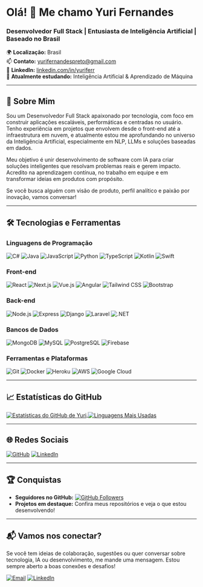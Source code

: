 # Olá! 👋 Me chamo Yuri Fernandes

### Desenvolvedor Full Stack | Entusiasta de Inteligência Artificial | Baseado no Brasil

🌍 **Localização:** Brasil  
📫 **Contato:** [yurifernandespreto@gmail.com](mailto:yurifernandespreto@gmail.com)  
💼 **LinkedIn:** [linkedin.com/in/yuriferr](https://www.linkedin.com/in/yuriferr/)  
🧠 **Atualmente estudando:** Inteligência Artificial & Aprendizado de Máquina  

---

## 🚀 Sobre Mim

Sou um Desenvolvedor Full Stack apaixonado por tecnologia, com foco em construir aplicações escaláveis, performáticas e centradas no usuário. Tenho experiência em projetos que envolvem desde o front-end até a infraestrutura em nuvem, e atualmente estou me aprofundando no universo da Inteligência Artificial, especialmente em NLP, LLMs e soluções baseadas em dados.

Meu objetivo é unir desenvolvimento de software com IA para criar soluções inteligentes que resolvam problemas reais e gerem impacto. Acredito na aprendizagem contínua, no trabalho em equipe e em transformar ideias em produtos com propósito.

Se você busca alguém com visão de produto, perfil analítico e paixão por inovação, vamos conversar!

---

## 🛠️ Tecnologias e Ferramentas

### Linguagens de Programação  
![C#](https://img.shields.io/badge/-C%23-239120?logo=c-sharp&logoColor=white)
![Java](https://img.shields.io/badge/-Java-007396?logo=java&logoColor=white)
![JavaScript](https://img.shields.io/badge/-JavaScript-F7DF1E?logo=javascript&logoColor=black)
![Python](https://img.shields.io/badge/-Python-3776AB?logo=python&logoColor=white)
![TypeScript](https://img.shields.io/badge/-TypeScript-3178C6?logo=typescript&logoColor=white)
![Kotlin](https://img.shields.io/badge/-Kotlin-0095D5?logo=kotlin&logoColor=white)
![Swift](https://img.shields.io/badge/-Swift-FA7343?logo=swift&logoColor=white)

### Front-end  
![React](https://img.shields.io/badge/-React-61DAFB?logo=react&logoColor=black)
![Next.js](https://img.shields.io/badge/-Next.js-000000?logo=next.js&logoColor=white)
![Vue.js](https://img.shields.io/badge/-Vue.js-4FC08D?logo=vue.js&logoColor=white)
![Angular](https://img.shields.io/badge/-Angular-DD0031?logo=angular&logoColor=white)
![Tailwind CSS](https://img.shields.io/badge/-Tailwind%20CSS-38B2AC?logo=tailwind-css&logoColor=white)
![Bootstrap](https://img.shields.io/badge/-Bootstrap-7952B3?logo=bootstrap&logoColor=white)

### Back-end  
![Node.js](https://img.shields.io/badge/-Node.js-339933?logo=node.js&logoColor=white)
![Express](https://img.shields.io/badge/-Express-000000?logo=express&logoColor=white)
![Django](https://img.shields.io/badge/-Django-092E20?logo=django&logoColor=white)
![Laravel](https://img.shields.io/badge/-Laravel-FF2D20?logo=laravel&logoColor=white)
![.NET](https://img.shields.io/badge/-.NET-512BD4?logo=.net&logoColor=white)

### Bancos de Dados  
![MongoDB](https://img.shields.io/badge/-MongoDB-47A248?logo=mongodb&logoColor=white)
![MySQL](https://img.shields.io/badge/-MySQL-4479A1?logo=mysql&logoColor=white)
![PostgreSQL](https://img.shields.io/badge/-PostgreSQL-336791?logo=postgresql&logoColor=white)
![Firebase](https://img.shields.io/badge/-Firebase-FFCA28?logo=firebase&logoColor=black)

### Ferramentas e Plataformas  
![Git](https://img.shields.io/badge/-Git-F05032?logo=git&logoColor=white)
![Docker](https://img.shields.io/badge/-Docker-2496ED?logo=docker&logoColor=white)
![Heroku](https://img.shields.io/badge/-Heroku-430098?logo=heroku&logoColor=white)
![AWS](https://img.shields.io/badge/-AWS-232F3E?logo=amazon-aws&logoColor=white)
![Google Cloud](https://img.shields.io/badge/-Google%20Cloud-4285F4?logo=google-cloud&logoColor=white)

---

## 📈 Estatísticas do GitHub

<a href="https://github.com/yuriferr">
  <img align="center" src="https://github-readme-stats.vercel.app/api?username=yuriferr&show_icons=true&theme=dark&hide_border=true" alt="Estatísticas do GitHub de Yuri" />
</a>

<a href="https://github.com/yuriferr">
  <img align="center" src="https://github-readme-stats.vercel.app/api/top-langs/?username=yuriferr&layout=compact&theme=dark&hide_border=true" alt="Linguagens Mais Usadas" />
</a>

---

## 🌐 Redes Sociais

[![GitHub](https://img.shields.io/badge/-GitHub-181717?logo=github&logoColor=white)](https://github.com/yuriferr)
[![LinkedIn](https://img.shields.io/badge/-LinkedIn-0077B5?logo=linkedin&logoColor=white)](https://www.linkedin.com/in/yuriferr/)

---

## 🏆 Conquistas

- **Seguidores no GitHub:** [![GitHub Followers](https://img.shields.io/github/followers/yuriferr?label=Follow&style=social)](https://github.com/yuriferr)
- **Projetos em destaque:** Confira meus repositórios e veja o que estou desenvolvendo!

---

## 📬 Vamos nos conectar?

Se você tem ideias de colaboração, sugestões ou quer conversar sobre tecnologia, IA ou desenvolvimento, me mande uma mensagem. Estou sempre aberto a boas conexões e desafios!

[![Email](https://img.shields.io/badge/-Email-D14836?logo=gmail&logoColor=white)](mailto:yurifernandespreto@gmail.com)
[![LinkedIn](https://img.shields.io/badge/-LinkedIn-0077B5?logo=linkedin&logoColor=white)](https://www.linkedin.com/in/yuriferr/)
